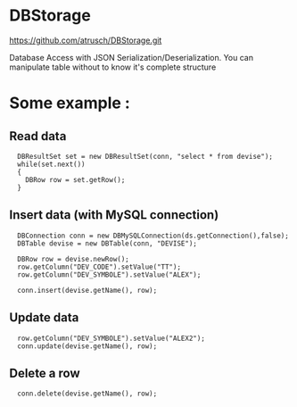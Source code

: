 # DBStorage
https://github.com/atrusch/DBStorage.git

Database Access with JSON Serialization/Deserialization. 
You can manipulate table without to know it's complete structure 

# Some example :
## Read data
```
  DBResultSet set = new DBResultSet(conn, "select * from devise");
  while(set.next())
  {
    DBRow row = set.getRow();
  }

```

## Insert data (with MySQL connection)
```
  DBConnection conn = new DBMySQLConnection(ds.getConnection(),false);
  DBTable devise = new DBTable(conn, "DEVISE");
		
  DBRow row = devise.newRow();
  row.getColumn("DEV_CODE").setValue("TT");
  row.getColumn("DEV_SYMBOLE").setValue("ALEX");
		
  conn.insert(devise.getName(), row);
```

## Update data
```
  row.getColumn("DEV_SYMBOLE").setValue("ALEX2");
  conn.update(devise.getName(), row);
```

## Delete a row
```
  conn.delete(devise.getName(), row);
```
